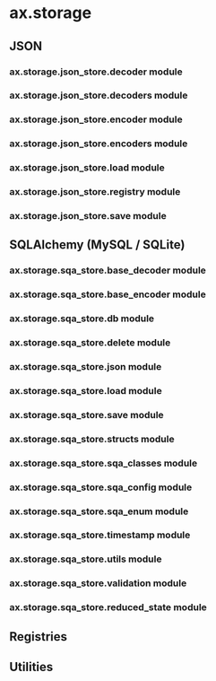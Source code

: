 # ax.storage

## JSON

### ax.storage.json_store.decoder module

### ax.storage.json_store.decoders module

### ax.storage.json_store.encoder module

### ax.storage.json_store.encoders module

### ax.storage.json_store.load module

### ax.storage.json_store.registry module

### ax.storage.json_store.save module

## SQLAlchemy (MySQL / SQLite)

### ax.storage.sqa_store.base_decoder module

### ax.storage.sqa_store.base_encoder module

### ax.storage.sqa_store.db module

### ax.storage.sqa_store.delete module

### ax.storage.sqa_store.json module

### ax.storage.sqa_store.load module

### ax.storage.sqa_store.save module

### ax.storage.sqa_store.structs module

### ax.storage.sqa_store.sqa_classes module

### ax.storage.sqa_store.sqa_config module

### ax.storage.sqa_store.sqa_enum module

### ax.storage.sqa_store.timestamp module

### ax.storage.sqa_store.utils module

### ax.storage.sqa_store.validation module

### ax.storage.sqa_store.reduced_state module

## Registries

## Utilities
